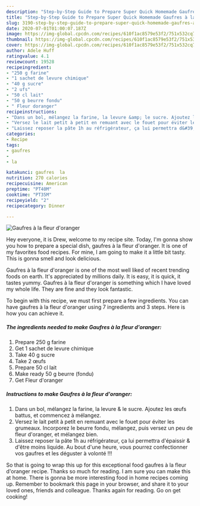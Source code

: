 ```yaml
---
description: "Step-by-Step Guide to Prepare Super Quick Homemade Gaufres à la fleur d&amp;#39;oranger"
title: "Step-by-Step Guide to Prepare Super Quick Homemade Gaufres à la fleur d&amp;#39;oranger"
slug: 3190-step-by-step-guide-to-prepare-super-quick-homemade-gaufres-a-la-fleur-d-and-39-oranger
date: 2020-07-01T01:00:07.187Z
image: https://img-global.cpcdn.com/recipes/610f1ac8579e53f2/751x532cq70/gaufres-a-la-fleur-doranger-photo-principale-de-la-recette.jpg
thumbnail: https://img-global.cpcdn.com/recipes/610f1ac8579e53f2/751x532cq70/gaufres-a-la-fleur-doranger-photo-principale-de-la-recette.jpg
cover: https://img-global.cpcdn.com/recipes/610f1ac8579e53f2/751x532cq70/gaufres-a-la-fleur-doranger-photo-principale-de-la-recette.jpg
author: Adele Huff
ratingvalue: 4.1
reviewcount: 19528
recipeingredient:
- "250 g farine"
- "1 sachet de levure chimique"
- "40 g sucre"
- "2 ufs"
- "50 cl lait"
- "50 g beurre fondu"
- " Fleur doranger"
recipeinstructions:
- "Dans un bol, mélangez la farine, la levure &amp; le sucre. Ajoutez les œufs battus, et commencez à mélangez."
- "Versez le lait petit à petit en remuant avec le fouet pour éviter les grumeaux. Incorporez le beurre fondu, mélangez, puis versez un peu de fleur d&#39;oranger, et mélangez bien."
- "Laissez reposer la pâte 1h au réfrigérateur, ça lui permettra d&#39;épaissir &amp; d&#39;être moins liquide. Au bout d&#39;une heure, vous pourrez confectionner vos gaufres et les déguster à volonté !!!"
categories:
- Recipe
tags:
- gaufres
- 
- la

katakunci: gaufres  la 
nutrition: 270 calories
recipecuisine: American
preptime: "PT40M"
cooktime: "PT35M"
recipeyield: "2"
recipecategory: Dinner

---
```



![Gaufres à la fleur d&#39;oranger](https://img-global.cpcdn.com/recipes/610f1ac8579e53f2/751x532cq70/gaufres-a-la-fleur-doranger-photo-principale-de-la-recette.jpg)

Hey everyone, it is Drew, welcome to my recipe site. Today, I'm gonna show you how to prepare a special dish, gaufres à la fleur d&#39;oranger. It is one of my favorites food recipes. For mine, I am going to make it a little bit tasty. This is gonna smell and look delicious.



Gaufres à la fleur d&#39;oranger is one of the most well liked of recent trending foods on earth. It's appreciated by millions daily. It is easy, it is quick, it tastes yummy. Gaufres à la fleur d&#39;oranger is something which I have loved my whole life. They are fine and they look fantastic.


To begin with this recipe, we must first prepare a few ingredients. You can have gaufres à la fleur d&#39;oranger using 7 ingredients and 3 steps. Here is how you can achieve it.

<!--inarticleads1-->

##### The ingredients needed to make Gaufres à la fleur d&#39;oranger:

1. Prepare 250 g farine
1. Get 1 sachet de levure chimique
1. Take 40 g sucre
1. Take 2 œufs
1. Prepare 50 cl lait
1. Make ready 50 g beurre (fondu)
1. Get  Fleur d&#39;oranger




<!--inarticleads2-->

##### Instructions to make Gaufres à la fleur d&#39;oranger:

1. Dans un bol, mélangez la farine, la levure &amp; le sucre. Ajoutez les œufs battus, et commencez à mélangez.
1. Versez le lait petit à petit en remuant avec le fouet pour éviter les grumeaux. Incorporez le beurre fondu, mélangez, puis versez un peu de fleur d&#39;oranger, et mélangez bien.
1. Laissez reposer la pâte 1h au réfrigérateur, ça lui permettra d&#39;épaissir &amp; d&#39;être moins liquide. Au bout d&#39;une heure, vous pourrez confectionner vos gaufres et les déguster à volonté !!!




So that is going to wrap this up for this exceptional food gaufres à la fleur d&#39;oranger recipe. Thanks so much for reading. I am sure you can make this at home. There is gonna be more interesting food in home recipes coming up. Remember to bookmark this page in your browser, and share it to your loved ones, friends and colleague. Thanks again for reading. Go on get cooking!
